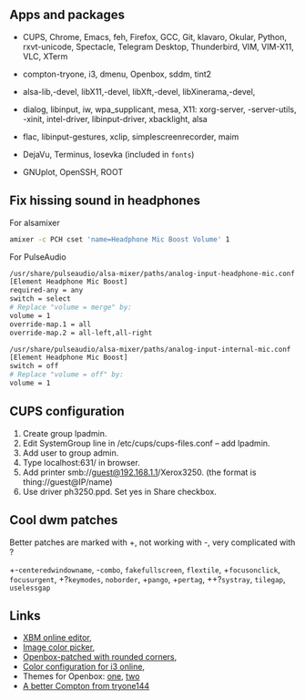 ## Apps and packages
- CUPS, Chrome, Emacs, feh, Firefox, GCC, Git, klavaro, Okular, Python, rxvt-unicode, Spectacle, Telegram Desktop, Thunderbird, VIM, VIM-X11, VLC, XTerm
- compton-tryone, i3, dmenu, Openbox, sddm, tint2
- alsa-lib,-devel, libX11,-devel, libXft,-devel, libXinerama,-devel, 
- dialog, libinput, iw, wpa\_supplicant, mesa, X11: xorg-server, -server-utils, -xinit, intel-driver, libinput-driver, xbacklight, alsa
- flac, libinput-gestures, xclip, simplescreenrecorder, maim
- DejaVu, Terminus, Iosevka (included in `fonts`)
 
- GNUplot, OpenSSH, ROOT

## Fix hissing sound in headphones
For alsamixer
``` bash
amixer -c PCH cset 'name=Headphone Mic Boost Volume' 1
```
For PulseAudio
``` bash
/usr/share/pulseaudio/alsa-mixer/paths/analog-input-headphone-mic.conf
[Element Headphone Mic Boost]
required-any = any
switch = select
# Replace "volume = merge" by:
volume = 1
override-map.1 = all
override-map.2 = all-left,all-right

/usr/share/pulseaudio/alsa-mixer/paths/analog-input-internal-mic.conf
[Element Headphone Mic Boost]
switch = off
# Replace "volume = off" by:
volume = 1
```

## CUPS configuration
1. Create group lpadmin.
1. Edit SystemGroup line in /etc/cups/cups-files.conf – add lpadmin. 
1. Add user to group admin. 
1. Type localhost:631/ in browser. 
1. Add printer smb://guest@192.168.1.1/Xerox3250. (the format is thing://guest@IP/name)
1. Use driver ph3250.ppd. Set yes in Share checkbox. 


## Cool dwm patches
Better patches are marked with +, not working with -, very complicated with ?

+-`centeredwindowname`, -`combo`, `fakefullscreen`, `flextile`, +`focusonclick`, `focusurgent`, +?`keymodes`, `noborder`, +`pango`, +`pertag`, ++?`systray`, `tilegap`, `uselessgap`


## Links
- [XBM online editor](https://xbm.jazzychad.net/),
- [Image color picker](https://html-color-codes.info/colors-from-image/),
- [Openbox-patched with rounded corners](https://github.com/dylanaraps/openbox-patched),
- [Color configuration for i3 online](https://thomashunter.name/i3-configurator/),
- Themes for Openbox: [one](https://github.com/fikriomar16/OBTheme-Collections), [two](https://github.com/addy-dclxvi/openbox-theme-collections)
- [A better Compton from tryone144](https://github.com/tryone144/compton)

